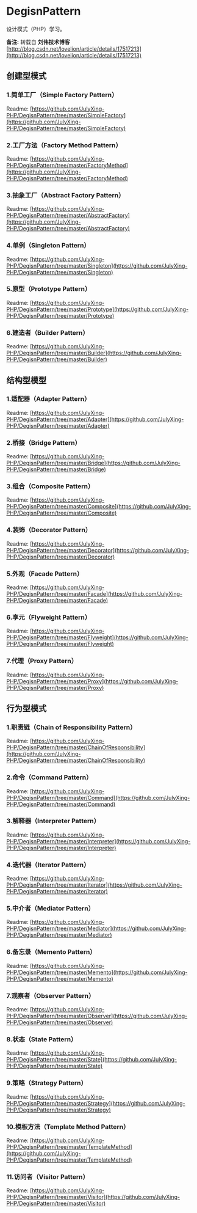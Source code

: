 # DegisnPattern
设计模式（PHP）学习。

**备注:** 转载自 **刘伟技术博客** [http://blog.csdn.net/lovelion/article/details/17517213](http://blog.csdn.net/lovelion/article/details/17517213)

## 创建型模式

### 1.简单工厂（Simple Factory Pattern）

Readme: [https://github.com/JulyXing-PHP/DegisnPattern/tree/master/SimpleFactory](https://github.com/JulyXing-PHP/DegisnPattern/tree/master/SimpleFactory)

### 2.工厂方法（Factory Method Pattern）

Readme: [https://github.com/JulyXing-PHP/DegisnPattern/tree/master/FactoryMethod](https://github.com/JulyXing-PHP/DegisnPattern/tree/master/FactoryMethod)

### 3.抽象工厂（Abstract  Factory Pattern）

Readme: [https://github.com/JulyXing-PHP/DegisnPattern/tree/master/AbstractFactory](https://github.com/JulyXing-PHP/DegisnPattern/tree/master/AbstractFactory)

### 4.单例（Singleton Pattern）

Readme: [https://github.com/JulyXing-PHP/DegisnPattern/tree/master/Singleton](https://github.com/JulyXing-PHP/DegisnPattern/tree/master/Singleton)

### 5.原型（Prototype Pattern）

Readme: [https://github.com/JulyXing-PHP/DegisnPattern/tree/master/Prototype](https://github.com/JulyXing-PHP/DegisnPattern/tree/master/Prototype)

### 6.建造者（Builder Pattern）

Readme: [https://github.com/JulyXing-PHP/DegisnPattern/tree/master/Builder](https://github.com/JulyXing-PHP/DegisnPattern/tree/master/Builder)

## 结构型模型
### 1.适配器（Adapter Pattern）

Readme: [https://github.com/JulyXing-PHP/DegisnPattern/tree/master/Adapter](https://github.com/JulyXing-PHP/DegisnPattern/tree/master/Adapter)

### 2.桥接（Bridge Pattern）

Readme: [https://github.com/JulyXing-PHP/DegisnPattern/tree/master/Bridge](https://github.com/JulyXing-PHP/DegisnPattern/tree/master/Bridge)

### 3.组合（Composite Pattern）

Readme: [https://github.com/JulyXing-PHP/DegisnPattern/tree/master/Composite](https://github.com/JulyXing-PHP/DegisnPattern/tree/master/Composite)

### 4.装饰（Decorator Pattern）

Readme: [https://github.com/JulyXing-PHP/DegisnPattern/tree/master/Decorator](https://github.com/JulyXing-PHP/DegisnPattern/tree/master/Decorator)

### 5.外观（Facade Pattern）

Readme: [https://github.com/JulyXing-PHP/DegisnPattern/tree/master/Facade](https://github.com/JulyXing-PHP/DegisnPattern/tree/master/Facade)

### 6.享元（Flyweight Pattern）

Readme: [https://github.com/JulyXing-PHP/DegisnPattern/tree/master/Flyweight](https://github.com/JulyXing-PHP/DegisnPattern/tree/master/Flyweight)

### 7.代理（Proxy Pattern）

Readme: [https://github.com/JulyXing-PHP/DegisnPattern/tree/master/Proxy](https://github.com/JulyXing-PHP/DegisnPattern/tree/master/Proxy)

## 行为型模式
### 1.职责链（Chain of Responsibility Pattern）

Readme: [https://github.com/JulyXing-PHP/DegisnPattern/tree/master/ChainOfResponsibility](https://github.com/JulyXing-PHP/DegisnPattern/tree/master/ChainOfResponsibility)

### 2.命令（Command Pattern）

Readme: [https://github.com/JulyXing-PHP/DegisnPattern/tree/master/Command](https://github.com/JulyXing-PHP/DegisnPattern/tree/master/Command)

### 3.解释器（Interpreter Pattern）

Readme: [https://github.com/JulyXing-PHP/DegisnPattern/tree/master/Interpreter](https://github.com/JulyXing-PHP/DegisnPattern/tree/master/Interpreter)

### 4.迭代器（Iterator Pattern）

Readme: [https://github.com/JulyXing-PHP/DegisnPattern/tree/master/Iterator](https://github.com/JulyXing-PHP/DegisnPattern/tree/master/Iterator)

### 5.中介者（Mediator Pattern）

Readme: [https://github.com/JulyXing-PHP/DegisnPattern/tree/master/Mediator](https://github.com/JulyXing-PHP/DegisnPattern/tree/master/Mediator)

### 6.备忘录（Memento Pattern）

Readme: [https://github.com/JulyXing-PHP/DegisnPattern/tree/master/Memento](https://github.com/JulyXing-PHP/DegisnPattern/tree/master/Memento)

### 7.观察者（Observer Pattern）

Readme: [https://github.com/JulyXing-PHP/DegisnPattern/tree/master/Observer](https://github.com/JulyXing-PHP/DegisnPattern/tree/master/Observer)

### 8.状态（State Pattern）

Readme: [https://github.com/JulyXing-PHP/DegisnPattern/tree/master/State](https://github.com/JulyXing-PHP/DegisnPattern/tree/master/State)

### 9.策略（Strategy Pattern）

Readme: [https://github.com/JulyXing-PHP/DegisnPattern/tree/master/Strategy](https://github.com/JulyXing-PHP/DegisnPattern/tree/master/Strategy)

### 10.模板方法（Template Method Pattern）

Readme: [https://github.com/JulyXing-PHP/DegisnPattern/tree/master/TemplateMethod](https://github.com/JulyXing-PHP/DegisnPattern/tree/master/TemplateMethod)

### 11.访问者（Visitor Pattern）

Readme: [https://github.com/JulyXing-PHP/DegisnPattern/tree/master/Visitor](https://github.com/JulyXing-PHP/DegisnPattern/tree/master/Visitor)
